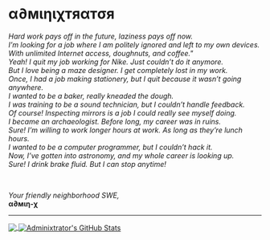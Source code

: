 # α∂мιηιχтяαтσя 


*Hard work pays off in the future, laziness pays off now.<br />
I’m looking for a job where I am politely ignored and left to my own devices. With unlimited Internet access, doughnuts, and coffee."<br />
Yeah! I quit my job working for Nike. Just couldn’t do it anymore.<br />
But I love being a maze designer. I get completely lost in my work.<br />
Once, I had a job making stationery, but I quit because it wasn’t going anywhere.<br />
I wanted to be a baker, really kneaded the dough.<br />
I was training to be a sound technician, but I couldn’t handle feedback.<br />
Of course! Inspecting mirrors is a job I could really see myself doing.<br />
I became an archaeologist. Before long, my career was in ruins.<br />
Sure! I’m willing to work longer hours at work. As long as they’re lunch hours.<br />
I wanted to be a computer programmer, but I couldn’t hack it.<br />
Now, I’ve gotten into astronomy, and my whole career is looking up.<br />
Sure! I drink brake fluid. But I can stop anytime!*<br />

<br />

*Your friendly neighborhood SWE,*
<br />
**α∂мιη-χ**

---------
<a href="https://github.com/Adminixtrator/">
  <img align="center" src="https://github-readme-stats.vercel.app/api/top-langs/?username=Adminixtrator&hide=html,css,php&langs_count=8&title_color=FFA500&text_color=c9cacc&icon_color=2bbc8a&bg_color=1d1f21" />
</a>

<a href="https://github.com/Amamgbu/Amamgbu">
  <img align="center" src="https://github-readme-stats.vercel.app/api?username=Adminixtrator&show_icons=true&line_height=27&count_private=true&title_color=FF1493&text_color=c9cacc&icon_color=FF1493&bg_color=1d1f21" alt="Adminixtrator's GitHub Stats" />
</a>
